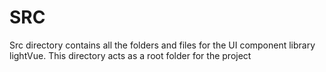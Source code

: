 # SRC

Src directory contains all the folders and files for the UI component library lightVue. This directory acts as a root folder for the project
